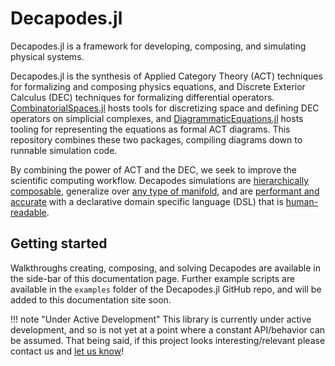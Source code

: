# Decapodes.jl

Decapodes.jl is a framework for developing, composing, and simulating physical systems.

Decapodes.jl is the synthesis of Applied Category Theory (ACT) techniques for formalizing and composing physics equations, and Discrete Exterior Calculus (DEC) techniques for formalizing differential operators.
[CombinatorialSpaces.jl](https://algebraicjulia.github.io/CombinatorialSpaces.jl/dev/) hosts tools for discretizing space and defining DEC operators on simplicial complexes, and [DiagrammaticEquations.jl](https://github.com/AlgebraicJulia/DiagrammaticEquations.jl) hosts tooling for representing the equations as formal ACT diagrams. This repository combines these two packages, compiling diagrams down to runnable simulation code.

By combining the power of ACT and the DEC, we seek to improve the scientific computing workflow. Decapodes simulations are [hierarchically composable](https://algebraicjulia.github.io/Decapodes.jl/dev/budyko_sellers_halfar/), generalize over [any type of manifold](https://algebraicjulia.github.io/Decapodes.jl/dev/ice_dynamics/), and are [performant and accurate](https://www.cise.ufl.edu/~luke.morris/cism.html) with a declarative domain specific language (DSL) that is [human-readable](https://algebraicjulia.github.io/Decapodes.jl/dev/klausmeier/#Model-Representation).


## Getting started

Walkthroughs creating, composing, and solving Decapodes are available in the side-bar of this documentation page. Further example scripts are available in the `examples` folder of the Decapodes.jl GitHub repo, and will be added to this documentation site soon.

!!! note "Under Active Development"
    This library is currently under active development, and so is not yet at a
    point where a constant API/behavior can be assumed. That being said, if this
    project looks interesting/relevant please contact us and
    [let us know](https://www.algebraicjulia.org/#contributing)!
